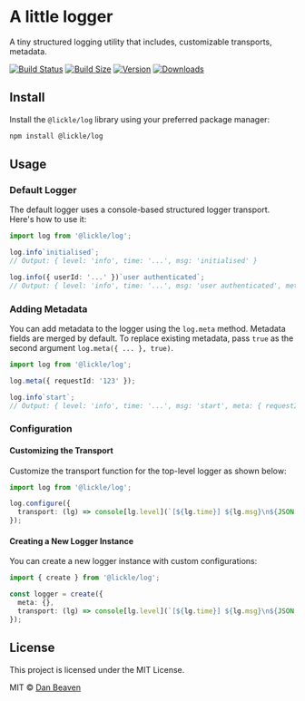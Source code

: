 # A little logger

A tiny structured logging utility that includes, customizable transports, metadata.

[![Build Status](https://img.shields.io/github/actions/workflow/status/Pingid/lickle-log/test.yml?branch=main&style=flat&colorA=000000&colorB=000000)](https://github.com/Pingid/lickle-log/actions?query=workflow:Test)
[![Build Size](https://img.shields.io/bundlephobia/minzip/@lickle/log?label=bundle%20size&style=flat&colorA=000000&colorB=000000)](https://bundlephobia.com/result?p=@lickle/log)
[![Version](https://img.shields.io/npm/v/@lickle/log?style=flat&colorA=000000&colorB=000000)](https://www.npmjs.com/package/@lickle/log)
[![Downloads](https://img.shields.io/npm/dt/@lickle/log.svg?style=flat&colorA=000000&colorB=000000)](https://www.npmjs.com/package/@lickle/log)

## Install

Install the `@lickle/log` library using your preferred package manager:

```bash
npm install @lickle/log
```

## Usage

### Default Logger

The default logger uses a console-based structured logger transport. Here's how to use it:

```typescript
import log from '@lickle/log';

log.info`initialised`;
// Output: { level: 'info', time: '...', msg: 'initialised' }

log.info({ userId: '...' })`user authenticated`;
// Output: { level: 'info', time: '...', msg: 'user authenticated', meta: { userId: '...' } }
```

### Adding Metadata

You can add metadata to the logger using the `log.meta` method. Metadata fields are merged by default. To replace existing metadata, pass `true` as the second argument `log.meta({ ... }, true)`.

```typescript
import log from '@lickle/log';

log.meta({ requestId: '123' });

log.info`start`;
// Output: { level: 'info', time: '...', msg: 'start', meta: { requestId: '123' } }
```

### Configuration

#### Customizing the Transport

Customize the transport function for the top-level logger as shown below:

```typescript
import log from '@lickle/log';

log.configure({
  transport: (lg) => console[lg.level](`[${lg.time}] ${lg.msg}\n${JSON.stringify(lg.meta)}`),
});
```

#### Creating a New Logger Instance

You can create a new logger instance with custom configurations:

```typescript
import { create } from '@lickle/log';

const logger = create({
  meta: {},
  transport: (lg) => console[lg.level](`[${lg.time}] ${lg.msg}\n${JSON.stringify(lg.meta)}`),
});
```

## License

This project is licensed under the MIT License.

MIT © [Dan Beaven](https://github.com/Pingid)

